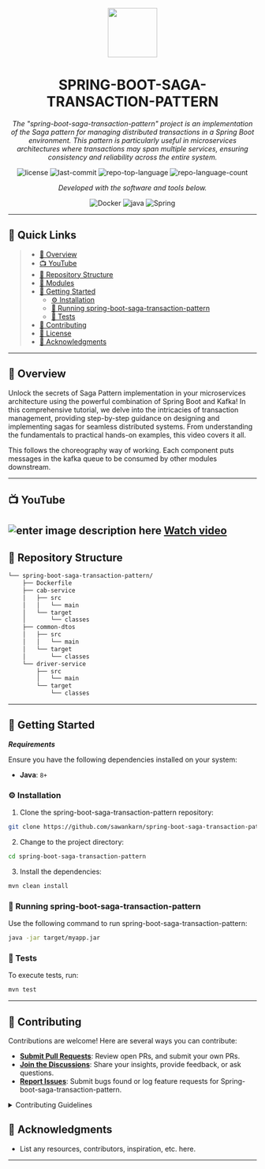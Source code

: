 <p align="center">
  <img src="https://cdn-icons-png.flaticon.com/512/6295/6295417.png" width="100" />
</p>
<p align="center">
    <h1 align="center">SPRING-BOOT-SAGA-TRANSACTION-PATTERN</h1>
</p>
<p align="center">
    <em>The "spring-boot-saga-transaction-pattern" project is an implementation of the Saga pattern for managing distributed transactions in a Spring Boot environment. This pattern is particularly useful in microservices architectures where transactions may span multiple services, ensuring consistency and reliability across the entire system.</em>
</p>
<p align="center">
	<img src="https://img.shields.io/github/license/sawankarn/spring-boot-saga-transaction-pattern?style=flat&color=0080ff" alt="license">
	<img src="https://img.shields.io/github/last-commit/sawankarn/spring-boot-saga-transaction-pattern?style=flat&color=0080ff" alt="last-commit">
	<img src="https://img.shields.io/github/languages/top/sawankarn/spring-boot-saga-transaction-pattern?style=flat&color=0080ff" alt="repo-top-language">
	<img src="https://img.shields.io/github/languages/count/sawankarn/spring-boot-saga-transaction-pattern?style=flat&color=0080ff" alt="repo-language-count">
<p>
<p align="center">
		<em>Developed with the software and tools below.</em>
</p>
<p align="center">
	<img src="https://img.shields.io/badge/Docker-2496ED.svg?style=flat&logo=Docker&logoColor=white" alt="Docker">
	<img src="https://img.shields.io/badge/java-%23ED8B00.svg?style=flat&logo=openjdk&logoColor=white" alt="java">
	<img src="https://img.shields.io/badge/Spring-000000.svg?style=flat&logo=Spring&logoColor=white" alt="Spring">
</p>
<hr>

## 🔗 Quick Links

> - [📍 Overview](#-overview)
> - [📺 YouTube](#-features)
> - [📂 Repository Structure](#-repository-structure)
> - [🧩 Modules](#-modules)
> - [🚀 Getting Started](#-getting-started)
>   - [⚙️ Installation](#️-installation)
>   - [🤖 Running spring-boot-saga-transaction-pattern](#-running-spring-boot-saga-transaction-pattern)
>   - [🧪 Tests](#-tests)
> - [🤝 Contributing](#-contributing)
> - [📄 License](#-license)
> - [👏 Acknowledgments](#-acknowledgments)

---

## 📍 Overview

Unlock the secrets of Saga Pattern implementation in your microservices architecture using the powerful combination of Spring Boot and Kafka! In this comprehensive tutorial, we delve into the intricacies of transaction management, providing step-by-step guidance on designing and implementing sagas for seamless distributed systems. From understanding the fundamentals to practical hands-on examples, this video covers it all.

This follows the choreography way of working. Each component puts messages in the kafka queue to be consumed by other modules downstream.

---

## 📺 YouTube

![enter image description here](https://img.youtube.com/vi/3gSkhhic4sM/maxresdefault.jpg)
[Watch video](https://youtu.be/3gSkhhic4sM)
---

## 📂 Repository Structure

```sh
└── spring-boot-saga-transaction-pattern/
    ├── Dockerfile
    ├── cab-service
    │   ├── src
    │   │   └── main
    │   └── target
    │       └── classes
    ├── common-dtos
    │   ├── src
    │   │   └── main
    │   └── target
    │       └── classes
    └── driver-service
        ├── src
        │   └── main
        └── target
            └── classes
```

---


## 🚀 Getting Started

***Requirements***

Ensure you have the following dependencies installed on your system:

* **Java**: `8+`

### ⚙️ Installation

1. Clone the spring-boot-saga-transaction-pattern repository:

```sh
git clone https://github.com/sawankarn/spring-boot-saga-transaction-pattern
```

2. Change to the project directory:

```sh
cd spring-boot-saga-transaction-pattern
```

3. Install the dependencies:

```sh
mvn clean install
```

### 🤖 Running spring-boot-saga-transaction-pattern

Use the following command to run spring-boot-saga-transaction-pattern:

```sh
java -jar target/myapp.jar
```

### 🧪 Tests

To execute tests, run:

```sh
mvn test
```

---

## 🤝 Contributing

Contributions are welcome! Here are several ways you can contribute:

- **[Submit Pull Requests](https://github/sawankarn/spring-boot-saga-transaction-pattern/blob/main/CONTRIBUTING.md)**: Review open PRs, and submit your own PRs.
- **[Join the Discussions](https://github/sawankarn/spring-boot-saga-transaction-pattern/discussions)**: Share your insights, provide feedback, or ask questions.
- **[Report Issues](https://github/sawankarn/spring-boot-saga-transaction-pattern/issues)**: Submit bugs found or log feature requests for Spring-boot-saga-transaction-pattern.

<details closed>
    <summary>Contributing Guidelines</summary>

1. **Fork the Repository**: Start by forking the project repository to your GitHub account.
2. **Clone Locally**: Clone the forked repository to your local machine using a Git client.
   ```sh
   git clone https://github.com/sawankarn/spring-boot-saga-transaction-pattern
   ```
3. **Create a New Branch**: Always work on a new branch, giving it a descriptive name.
   ```sh
   git checkout -b new-feature-x
   ```
4. **Make Your Changes**: Develop and test your changes locally.
5. **Commit Your Changes**: Commit with a clear message describing your updates.
   ```sh
   git commit -m 'Implemented new feature x.'
   ```
6. **Push to GitHub**: Push the changes to your forked repository.
   ```sh
   git push origin new-feature-x
   ```
7. **Submit a Pull Request**: Create a PR against the original project repository. Clearly describe the changes and their motivations.

Once your PR is reviewed and approved, it will be merged into the main branch.

</details>


## 👏 Acknowledgments

- List any resources, contributors, inspiration, etc. here.


---
